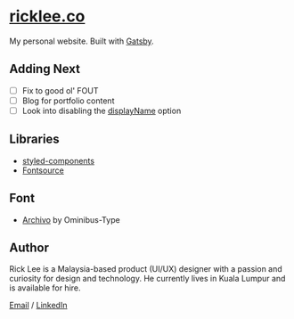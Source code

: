 # [ricklee.co](https://ricklee.co)

My personal website. Built with [Gatsby](https://www.gatsbyjs.com).

## Adding Next

- [ ] Fix to good ol' FOUT
- [ ] Blog for portfolio content
- [ ] Look into disabling the [displayName](https://styled-components.com/docs/tooling#better-debugging) option

## Libraries

- [styled-components](https://styled-components.com)
- [Fontsource](https://fontsource.org)

## Font

- [Archivo](https://www.omnibus-type.com/fonts/archivo) by Ominibus-Type

## Author

Rick Lee is a Malaysia-based product (UI/UX) designer with a passion and curiosity for design and technology. He currently lives in Kuala Lumpur and is available for hire.

[Email](mailto:hello@ricklee.co) / [LinkedIn](https://www.linkedin.com/in/rickwsonlee)
